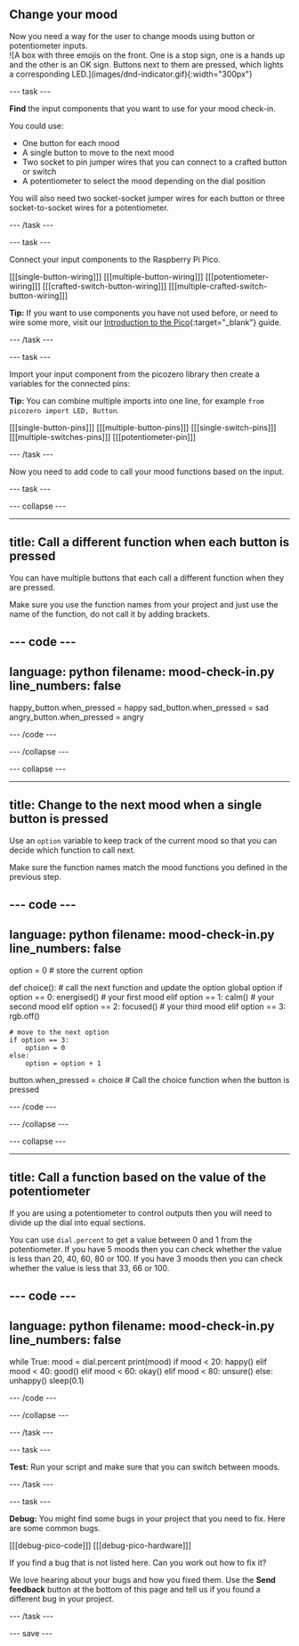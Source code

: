 ## Change your mood

<div style="display: flex; flex-wrap: wrap">
<div style="flex-basis: 200px; flex-grow: 1; margin-right: 15px;">
Now you need a way for the user to change moods using button or potentiometer inputs. 
</div>
<div>
![A box with three emojis on the front. One is a stop sign, one is a hands up and the other is an OK sign. Buttons next to them are pressed, which lights a corresponding LED.](images/dnd-indicator.gif){:width="300px"}
</div>
</div>

--- task ---

**Find** the input components that you want to use for your mood check-in. 

You could use:
+ One button for each mood
+ A single button to move to the next mood
+ Two socket to pin jumper wires that you can connect to a crafted button or switch
+ A potentiometer to select the mood depending on the dial position

You will also need two socket-socket jumper wires for each button or three socket-to-socket wires for a potentiometer. 

--- /task ---

--- task ---

Connect your input components to the Raspberry Pi Pico.

[[[single-button-wiring]]]
[[[multiple-button-wiring]]]
[[[potentiometer-wiring]]]
[[[crafted-switch-button-wiring]]]
[[[multiple-crafted-switch-button-wiring]]]

**Tip:** If you want to use components you have not used before, or need to wire some more, visit our [Introduction to the Pico](https://projects.raspberrypi.org/en/projects/introduction-to-the-pico){:target="_blank"} guide. 

--- /task ---

--- task ---

Import your input component from the picozero library then create a variables for the connected pins:

**Tip:** You can combine multiple imports into one line, for example `from picozero import LED, Button`.

[[[single-button-pins]]]
[[[multiple-button-pins]]]
[[[single-switch-pins]]]
[[[multiple-switches-pins]]]
[[[potentiometer-pin]]]

--- /task ---

Now you need to add code to call your mood functions based on the input. 

--- task ---


--- collapse ---

---
title: Call a different function when each button is pressed
---

You can have multiple buttons that each call a different function when they are pressed. 

Make sure you use the function names from your project and just use the name of the function, do not call it by adding brackets.

--- code ---
---
language: python
filename: mood-check-in.py
line_numbers: false
---

happy_button.when_pressed = happy
sad_button.when_pressed = sad
angry_button.when_pressed = angry

--- /code ---

--- /collapse ---

--- collapse ---

---
title: Change to the next mood when a single button is pressed
---

Use an `option` variable to keep track of the current mood so that you can decide which function to call next. 

Make sure the function names match the mood functions you defined in the previous step.

--- code ---
---
language: python
filename: mood-check-in.py
line_numbers: false
---
option = 0 # store the current option

def choice(): # call the next function and update the option
    global option
    if option == 0:
        energised() # your first mood
    elif option == 1:
        calm()      # your second mood
    elif option == 2:
        focused()   # your third mood
    elif option == 3:    
        rgb.off()
    
    # move to the next option
    if option == 3:
        option = 0
    else:
        option = option + 1
    
button.when_pressed = choice # Call the choice function when the button is pressed

--- /code ---

--- /collapse ---

--- collapse ---

---
title: Call a function based on the value of the potentiometer
---

If you are using a potentiometer to control outputs then you will need to divide up the dial into equal sections. 

You can use `dial.percent` to get a value between 0 and 1 from the potentiometer. If you have 5 moods then you can check whether the value is less than 20, 40, 60, 80 or 100. If you have 3 moods then you can check whether the value is less that 33, 66 or 100. 

--- code ---
---
language: python
filename: mood-check-in.py
line_numbers: false
---

while True:
    mood = dial.percent
    print(mood)
    if mood < 20:
        happy()
    elif mood < 40:
        good()
    elif mood < 60:
        okay()
    elif mood < 80:
        unsure()
    else:
        unhappy()
    sleep(0.1) 

--- /code ---

--- /collapse ---

--- /task ---


--- task ---

**Test:** Run your script and make sure that you can switch between moods. 

--- /task ---

--- task ---

**Debug:** You might find some bugs in your project that you need to fix. Here are some common bugs.

[[[debug-pico-code]]]
[[[debug-pico-hardware]]]

If you find a bug that is not listed here. Can you work out how to fix it?

We love hearing about your bugs and how you fixed them. Use the **Send feedback** button at the bottom of this page and tell us if you found a different bug in your project.

--- /task ---

--- save ---